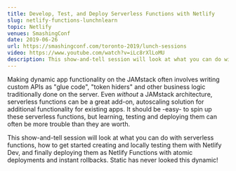 ```yaml
---
title: Develop, Test, and Deploy Serverless Functions with Netlify
slug: netlify-functions-lunchnlearn
topic: Netlify
venues: SmashingConf
date: 2019-06-26
url: https://smashingconf.com/toronto-2019/lunch-sessions
video: https://www.youtube.com/watch?v=iLc8rXlLoMU
description: This show-and-tell session will look at what you can do with serverless functions, how to get started creating and locally testing them with Netlify Dev, and finally deploying them as Netlify Functions with atomic deployments and instant rollbacks.
---
```


Making dynamic app functionality on the JAMstack often involves writing custom APIs as "glue code", "token hiders" and other business logic traditionally done on the server. Even _without_ a JAMstack architecture, serverless functions can be a great add-on, autoscaling solution for additional functionality for existing apps. It should be -easy- to spin up these serverless functions, but learning, testing and deploying them can often be more trouble than they are worth.

This show-and-tell session will look at what you can do with serverless functions, how to get started creating and locally testing them with Netlify Dev, and finally deploying them as Netlify Functions with atomic deployments and instant rollbacks. Static has never looked this dynamic!
